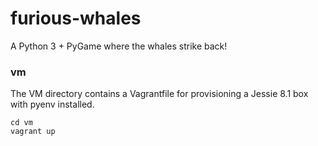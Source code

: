# furious-whales
A Python 3 + PyGame where the whales strike back!

### vm

The VM directory contains a Vagrantfile for provisioning a Jessie 8.1 box with pyenv installed.

```
cd vm
vagrant up
```
